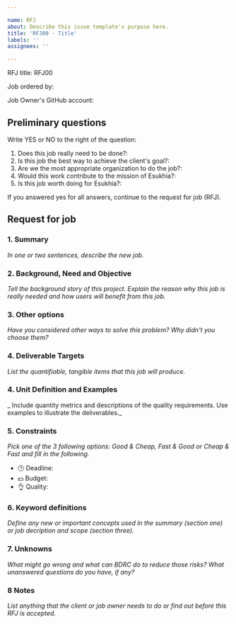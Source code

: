 ```yaml
---

name: RFJ  
about: Describe this issue template's purpose here.  
title: 'RFJ00 - Title'  
labels: ''  
assignees: ''

---
```


RFJ title: RFJ00

Job ordered by: 

Job Owner's GitHub account: 

## Preliminary questions

Write YES or NO to the right of the question:

1. Does this job really need to be done?: 
2. Is this job the best way to achieve the client's goal?: 
3. Are we the most appropriate organization to do the job?: 
4. Would this work contribute to the mission of Esukhia?: 
5. Is this job worth doing for Esukhia?: 

If you answered yes for all answers, continue to the request for job (RFJ).

## Request for job

### 1. Summary
_In one or two sentences, describe the new job._

### 2. Background, Need and Objective
_Tell the background story of this project. Explain the reason why this job is really needed and how users will benefit from this job._

### 3. Other options
_Have you considered other ways to solve this problem? Why didn't you choose them?_

### 4. Deliverable Targets
_List the quantifiable, tangible items that this job will produce._

### 4. Unit Definition and Examples
_ Include quantity metrics and descriptions of the quality requirements. Use examples to illustrate the deliverables._

### 5. Constraints
*Pick one of the 3 following options: Good & Cheap, Fast & Good or Cheap & Fast and fill in the following.*

- 🕑 Deadline: 
- 💵 Budget: 
- 👌 Quality: 

### 6. Keyword definitions
*Define any new or important concepts used in the summary (section one) or job decription and scope (section three).*

### 7. Unknowns
*What might go wrong and what can BDRC do to reduce those risks? What unanswered questions do you have, if any?*

### 8 Notes
*List anything that the client or job owner needs to do or find out before this RFJ is accepted.*
